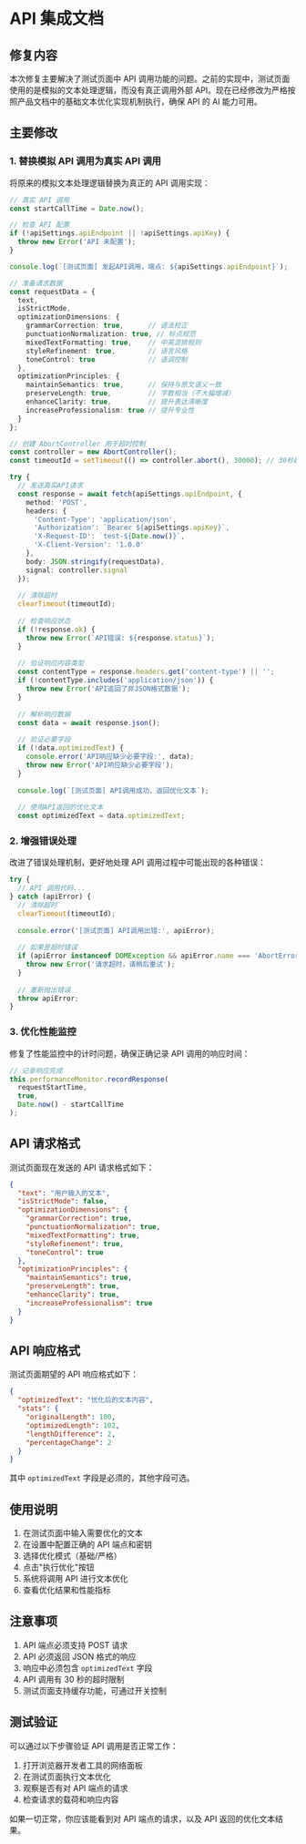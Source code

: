# API 集成文档

## 修复内容

本次修复主要解决了测试页面中 API 调用功能的问题。之前的实现中，测试页面使用的是模拟的文本处理逻辑，而没有真正调用外部 API。现在已经修改为严格按照产品文档中的基础文本优化实现机制执行，确保 API 的 AI 能力可用。

## 主要修改

### 1. 替换模拟 API 调用为真实 API 调用

将原来的模拟文本处理逻辑替换为真正的 API 调用实现：

```typescript
// 真实 API 调用
const startCallTime = Date.now();

// 检查 API 配置
if (!apiSettings.apiEndpoint || !apiSettings.apiKey) {
  throw new Error('API 未配置');
}

console.log(`[测试页面] 发起API调用，端点: ${apiSettings.apiEndpoint}`);

// 准备请求数据
const requestData = {
  text,
  isStrictMode,
  optimizationDimensions: {
    grammarCorrection: true,      // 语法校正
    punctuationNormalization: true, // 标点规范
    mixedTextFormatting: true,    // 中英混排规则
    styleRefinement: true,        // 语言风格
    toneControl: true             // 语调控制
  },
  optimizationPrinciples: {
    maintainSemantics: true,      // 保持与原文语义一致
    preserveLength: true,         // 字数相当（不大幅增减）
    enhanceClarity: true,         // 提升表达清晰度
    increaseProfessionalism: true // 提升专业性
  }
};

// 创建 AbortController 用于超时控制
const controller = new AbortController();
const timeoutId = setTimeout(() => controller.abort(), 30000); // 30秒超时

try {
  // 发送真实API请求
  const response = await fetch(apiSettings.apiEndpoint, {
    method: 'POST',
    headers: {
      'Content-Type': 'application/json',
      'Authorization': `Bearer ${apiSettings.apiKey}`,
      'X-Request-ID': `test-${Date.now()}`,
      'X-Client-Version': '1.0.0'
    },
    body: JSON.stringify(requestData),
    signal: controller.signal
  });
  
  // 清除超时
  clearTimeout(timeoutId);
  
  // 检查响应状态
  if (!response.ok) {
    throw new Error(`API错误: ${response.status}`);
  }
  
  // 验证响应内容类型
  const contentType = response.headers.get('content-type') || '';
  if (!contentType.includes('application/json')) {
    throw new Error('API返回了非JSON格式数据');
  }
  
  // 解析响应数据
  const data = await response.json();
  
  // 验证必要字段
  if (!data.optimizedText) {
    console.error('API响应缺少必要字段:', data);
    throw new Error('API响应缺少必要字段');
  }
  
  console.log(`[测试页面] API调用成功，返回优化文本`);
  
  // 使用API返回的优化文本
  const optimizedText = data.optimizedText;
```

### 2. 增强错误处理

改进了错误处理机制，更好地处理 API 调用过程中可能出现的各种错误：

```typescript
try {
  // API 调用代码...
} catch (apiError) {
  // 清除超时
  clearTimeout(timeoutId);
  
  console.error('[测试页面] API调用出错:', apiError);
  
  // 如果是超时错误
  if (apiError instanceof DOMException && apiError.name === 'AbortError') {
    throw new Error('请求超时，请稍后重试');
  }
  
  // 重新抛出错误
  throw apiError;
}
```

### 3. 优化性能监控

修复了性能监控中的计时问题，确保正确记录 API 调用的响应时间：

```typescript
// 记录响应完成
this.performanceMonitor.recordResponse(
  requestStartTime,
  true,
  Date.now() - startCallTime
);
```

## API 请求格式

测试页面现在发送的 API 请求格式如下：

```json
{
  "text": "用户输入的文本",
  "isStrictMode": false,
  "optimizationDimensions": {
    "grammarCorrection": true,
    "punctuationNormalization": true,
    "mixedTextFormatting": true,
    "styleRefinement": true,
    "toneControl": true
  },
  "optimizationPrinciples": {
    "maintainSemantics": true,
    "preserveLength": true,
    "enhanceClarity": true,
    "increaseProfessionalism": true
  }
}
```

## API 响应格式

测试页面期望的 API 响应格式如下：

```json
{
  "optimizedText": "优化后的文本内容",
  "stats": {
    "originalLength": 100,
    "optimizedLength": 102,
    "lengthDifference": 2,
    "percentageChange": 2
  }
}
```

其中 `optimizedText` 字段是必须的，其他字段可选。

## 使用说明

1. 在测试页面中输入需要优化的文本
2. 在设置中配置正确的 API 端点和密钥
3. 选择优化模式（基础/严格）
4. 点击"执行优化"按钮
5. 系统将调用 API 进行文本优化
6. 查看优化结果和性能指标

## 注意事项

1. API 端点必须支持 POST 请求
2. API 必须返回 JSON 格式的响应
3. 响应中必须包含 `optimizedText` 字段
4. API 调用有 30 秒的超时限制
5. 测试页面支持缓存功能，可通过开关控制

## 测试验证

可以通过以下步骤验证 API 调用是否正常工作：

1. 打开浏览器开发者工具的网络面板
2. 在测试页面执行文本优化
3. 观察是否有对 API 端点的请求
4. 检查请求的载荷和响应内容

如果一切正常，你应该能看到对 API 端点的请求，以及 API 返回的优化文本结果。
